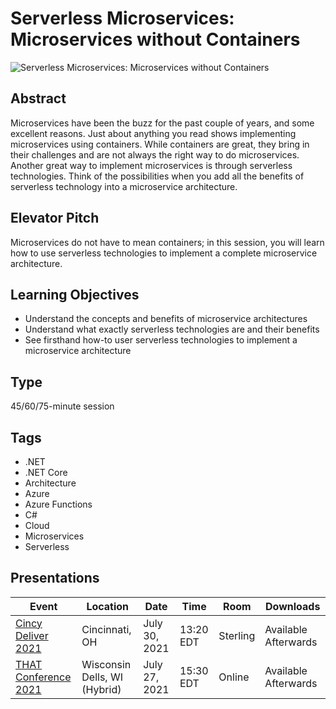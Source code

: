 # Serverless Microservices: Microservices without Containers
![Serverless Microservices: Microservices without Containers](https://chadgreen.blob.core.windows.net/slides/ServerlessMicroservicesWithoutContainers.jpg)

## Abstract
Microservices have been the buzz for the past couple of years, and some excellent reasons. Just about anything you read shows implementing microservices using containers.  While containers are great, they bring in their challenges and are not always the right way to do microservices.  Another great way to implement microservices is through serverless technologies.  Think of the possibilities when you add all the benefits of serverless technology into a microservice architecture.

## Elevator Pitch
Microservices do not have to mean containers; in this session, you will learn how to use serverless technologies to implement a complete microservice architecture.

## Learning Objectives
-	Understand the concepts and benefits of microservice architectures
-	Understand what exactly serverless technologies are and their benefits
- See firsthand how-to user serverless technologies to implement a microservice architecture

## Type
45/60/75-minute session

## Tags
- .NET
- .NET Core
- Architecture
- Azure
- Azure Functions
- C#
- Cloud
- Microservices
- Serverless

## Presentations
| Event | Location | Date | Time | Room | Downloads |
|-------|----------|------|------|------|-----------|
| [Cincy Deliver 2021](https://www.cincydeliver.org/Sessions/Details/4233) | Cincinnati, OH | July 30, 2021 | 13:20 EDT | Sterling | Available Afterwards |
| [THAT Conference 2021](https://that.us/activities/3cwetny8U9ZGS82HfsyS) | Wisconsin Dells, WI (Hybrid) | July 27, 2021 | 15:30 EDT | Online | Available Afterwards |
